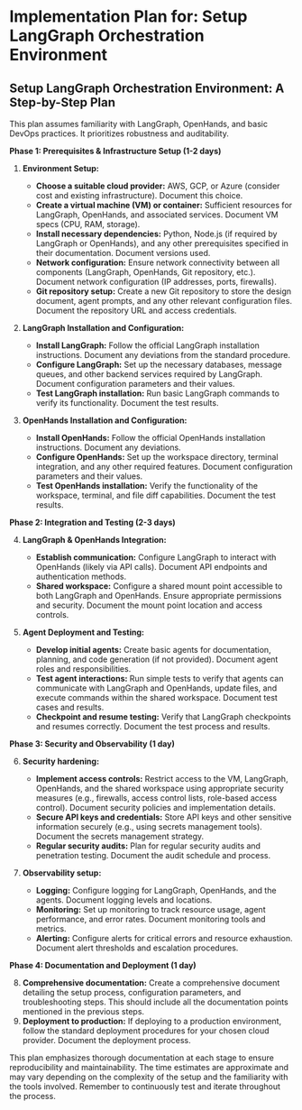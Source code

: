 # Implementation Plan for: Setup LangGraph Orchestration Environment

## Setup LangGraph Orchestration Environment: A Step-by-Step Plan

This plan assumes familiarity with LangGraph, OpenHands, and basic DevOps practices.  It prioritizes robustness and auditability.

**Phase 1: Prerequisites & Infrastructure Setup (1-2 days)**

1. **Environment Setup:**
    * **Choose a suitable cloud provider:** AWS, GCP, or Azure (consider cost and existing infrastructure).  Document this choice.
    * **Create a virtual machine (VM) or container:**  Sufficient resources for LangGraph, OpenHands, and associated services.  Document VM specs (CPU, RAM, storage).
    * **Install necessary dependencies:**  Python, Node.js (if required by LangGraph or OpenHands), and any other prerequisites specified in their documentation.  Document versions used.
    * **Network configuration:** Ensure network connectivity between all components (LangGraph, OpenHands, Git repository, etc.).  Document network configuration (IP addresses, ports, firewalls).
    * **Git repository setup:** Create a new Git repository to store the design document, agent prompts, and any other relevant configuration files. Document the repository URL and access credentials.

2. **LangGraph Installation and Configuration:**
    * **Install LangGraph:** Follow the official LangGraph installation instructions. Document any deviations from the standard procedure.
    * **Configure LangGraph:** Set up the necessary databases, message queues, and other backend services required by LangGraph.  Document configuration parameters and their values.
    * **Test LangGraph installation:** Run basic LangGraph commands to verify its functionality.  Document the test results.

3. **OpenHands Installation and Configuration:**
    * **Install OpenHands:** Follow the official OpenHands installation instructions.  Document any deviations.
    * **Configure OpenHands:** Set up the workspace directory, terminal integration, and any other required features.  Document configuration parameters and their values.
    * **Test OpenHands installation:** Verify the functionality of the workspace, terminal, and file diff capabilities.  Document the test results.

**Phase 2: Integration and Testing (2-3 days)**

4. **LangGraph & OpenHands Integration:**
    * **Establish communication:** Configure LangGraph to interact with OpenHands (likely via API calls).  Document API endpoints and authentication methods.
    * **Shared workspace:** Configure a shared mount point accessible to both LangGraph and OpenHands.  Ensure appropriate permissions and security.  Document the mount point location and access controls.

5. **Agent Deployment and Testing:**
    * **Develop initial agents:** Create basic agents for documentation, planning, and code generation (if not provided).  Document agent roles and responsibilities.
    * **Test agent interactions:** Run simple tests to verify that agents can communicate with LangGraph and OpenHands, update files, and execute commands within the shared workspace. Document test cases and results.
    * **Checkpoint and resume testing:** Verify that LangGraph checkpoints and resumes correctly.  Document the test process and results.

**Phase 3: Security and Observability (1 day)**

6. **Security hardening:**
    * **Implement access controls:** Restrict access to the VM, LangGraph, OpenHands, and the shared workspace using appropriate security measures (e.g., firewalls, access control lists, role-based access control).  Document security policies and implementation details.
    * **Secure API keys and credentials:**  Store API keys and other sensitive information securely (e.g., using secrets management tools).  Document the secrets management strategy.
    * **Regular security audits:** Plan for regular security audits and penetration testing.  Document the audit schedule and process.

7. **Observability setup:**
    * **Logging:** Configure logging for LangGraph, OpenHands, and the agents.  Document logging levels and locations.
    * **Monitoring:** Set up monitoring to track resource usage, agent performance, and error rates.  Document monitoring tools and metrics.
    * **Alerting:** Configure alerts for critical errors and resource exhaustion.  Document alert thresholds and escalation procedures.

**Phase 4: Documentation and Deployment (1 day)**

8. **Comprehensive documentation:**  Create a comprehensive document detailing the setup process, configuration parameters, and troubleshooting steps. This should include all the documentation points mentioned in the previous steps.
9. **Deployment to production:** If deploying to a production environment, follow the standard deployment procedures for your chosen cloud provider.  Document the deployment process.

This plan emphasizes thorough documentation at each stage to ensure reproducibility and maintainability.  The time estimates are approximate and may vary depending on the complexity of the setup and the familiarity with the tools involved.  Remember to continuously test and iterate throughout the process.
